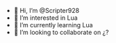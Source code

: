 - 👋 Hi, I’m @Scripter928
- 👀 I’m interested in Lua
- 🌱 I’m currently learning Lua
- 💞️ I’m looking to collaborate on ¿?

<!---
Scripter928/Scripter928 is a ✨ special ✨ repository because its `README.md` (this file) appears on your GitHub profile.
You can click the Preview link to take a look at your changes.
--->
